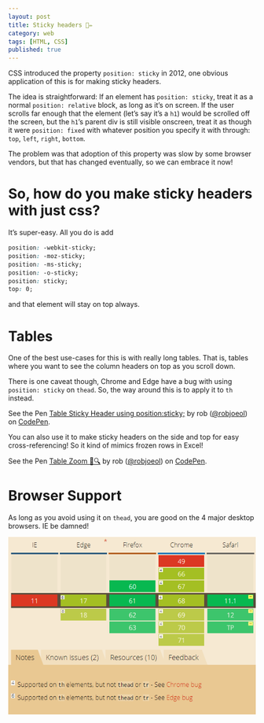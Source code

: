 ```yaml
---
layout: post
title: Sticky headers 💫✏️
category: web
tags: [HTML, CSS]
published: true
---
```

CSS introduced the property ```position: sticky``` in 2012, one obvious application of this is for making sticky headers.

The idea is straightforward: If an element has ```position: sticky```, treat it as a normal ```position: relative``` block, as long as it’s on screen. If the user scrolls far enough that the element (let’s say it’s a ```h1```) would be scrolled off the screen, but the ```h1```’s parent div is still visible onscreen, treat it as though it were ```position: fixed``` with whatever position you specify it with through: ```top```, ```left```, ```right```, ```bottom```.

The problem was that adoption of this property was slow by some browser vendors, but that has changed eventually, so we can embrace it now!

# So, how do you make sticky headers with just css?

It’s super-easy. All you do is add

```css
position: -webkit-sticky;
position: -moz-sticky;
position: -ms-sticky;
position: -o-sticky;
position: sticky;
top: 0;
```
and that element will stay on top always.

# Tables

One of the best use-cases for this is with really long tables. That is, tables where you want to see the column headers on top as you scroll down.

There is one caveat though, Chrome and Edge have a bug with using ```position: sticky``` on ```thead```. So, the way around this is to apply it to ```th``` instead.

<p data-height="265" data-theme-id="0" data-slug-hash="MBvLLZ" data-default-tab="result" data-user="robjoeol" data-pen-title="Table Sticky Header using position:sticky;" class="codepen">See the Pen <a href="https://codepen.io/robjoeol/pen/MBvLLZ/">Table Sticky Header using position:sticky;</a> by rob (<a href="https://codepen.io/robjoeol">@robjoeol</a>) on <a href="https://codepen.io">CodePen</a>.</p>
<script async src="https://static.codepen.io/assets/embed/ei.js"></script>

You can also use it to make sticky headers on the side and top for easy cross-referencing!  So it kind of mimics frozen rows in Excel!

<p data-height="265" data-theme-id="0" data-slug-hash="ejexqj" data-default-tab="result" data-user="robjoeol" data-pen-title="Table Zoom 🧐🔍" class="codepen">See the Pen <a href="https://codepen.io/robjoeol/pen/ejexqj/">Table Zoom 🧐🔍</a> by rob (<a href="https://codepen.io/robjoeol">@robjoeol</a>) on <a href="https://codepen.io">CodePen</a>.</p>
<script async src="https://static.codepen.io/assets/embed/ei.js"></script>

# Browser Support

As long as you avoid using it on ```thead```, you are good on the 4 major desktop browsers. IE be damned!

<a href="https://caniuse.com/#feat=css-sticky"><img src="/assets/img/blog/2018-07-31-sticky-headers/caniuse.png" alt="browser support"/></a>
